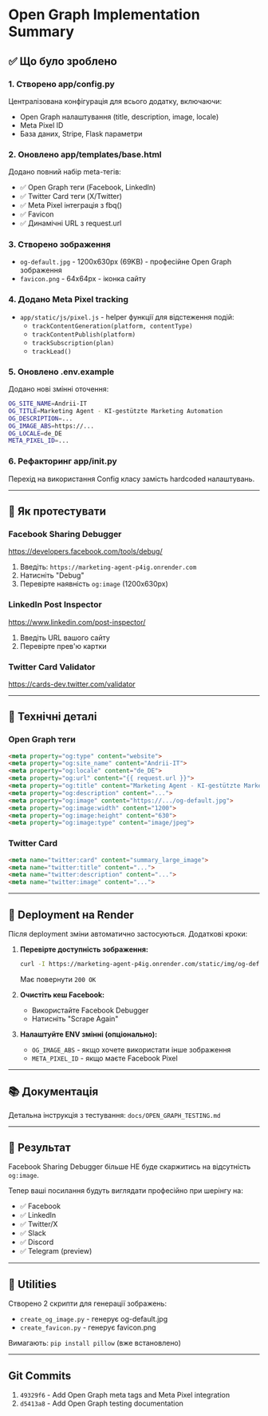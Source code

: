 # Open Graph Implementation Summary

## ✅ Що було зроблено

### 1. **Створено app/config.py**
Централізована конфігурація для всього додатку, включаючи:
- Open Graph налаштування (title, description, image, locale)
- Meta Pixel ID
- База даних, Stripe, Flask параметри

### 2. **Оновлено app/templates/base.html**
Додано повний набір meta-тегів:
- ✅ Open Graph теги (Facebook, LinkedIn)
- ✅ Twitter Card теги (X/Twitter)
- ✅ Meta Pixel інтеграція з fbq()
- ✅ Favicon
- ✅ Динамічні URL з request.url

### 3. **Створено зображення**
- `og-default.jpg` - 1200x630px (69KB) - професійне Open Graph зображення
- `favicon.png` - 64x64px - іконка сайту

### 4. **Додано Meta Pixel tracking**
- `app/static/js/pixel.js` - helper функції для відстеження подій:
  - `trackContentGeneration(platform, contentType)`
  - `trackContentPublish(platform)`
  - `trackSubscription(plan)`
  - `trackLead()`

### 5. **Оновлено .env.example**
Додано нові змінні оточення:
```bash
OG_SITE_NAME=Andrii-IT
OG_TITLE=Marketing Agent - KI-gestützte Marketing Automation
OG_DESCRIPTION=...
OG_IMAGE_ABS=https://...
OG_LOCALE=de_DE
META_PIXEL_ID=...
```

### 6. **Рефакторинг app/__init__.py**
Перехід на використання Config класу замість hardcoded налаштувань.

---

## 🧪 Як протестувати

### Facebook Sharing Debugger
https://developers.facebook.com/tools/debug/

1. Введіть: `https://marketing-agent-p4ig.onrender.com`
2. Натисніть "Debug"
3. Перевірте наявність `og:image` (1200x630px)

### LinkedIn Post Inspector
https://www.linkedin.com/post-inspector/

1. Введіть URL вашого сайту
2. Перевірте прев'ю картки

### Twitter Card Validator
https://cards-dev.twitter.com/validator

---

## 📝 Технічні деталі

### Open Graph теги
```html
<meta property="og:type" content="website">
<meta property="og:site_name" content="Andrii-IT">
<meta property="og:locale" content="de_DE">
<meta property="og:url" content="{{ request.url }}">
<meta property="og:title" content="Marketing Agent - KI-gestützte Marketing Automation">
<meta property="og:description" content="...">
<meta property="og:image" content="https://.../og-default.jpg">
<meta property="og:image:width" content="1200">
<meta property="og:image:height" content="630">
<meta property="og:image:type" content="image/jpeg">
```

### Twitter Card
```html
<meta name="twitter:card" content="summary_large_image">
<meta name="twitter:title" content="...">
<meta name="twitter:description" content="...">
<meta name="twitter:image" content="...">
```

---

## 🚀 Deployment на Render

Після deployment зміни автоматично застосуються. Додаткові кроки:

1. **Перевірте доступність зображення:**
   ```bash
   curl -I https://marketing-agent-p4ig.onrender.com/static/img/og-default.jpg
   ```
   Має повернути `200 OK`

2. **Очистіть кеш Facebook:**
   - Використайте Facebook Debugger
   - Натисніть "Scrape Again"

3. **Налаштуйте ENV змінні (опціонально):**
   - `OG_IMAGE_ABS` - якщо хочете використати інше зображення
   - `META_PIXEL_ID` - якщо маєте Facebook Pixel

---

## 📚 Документація

Детальна інструкція з тестування: `docs/OPEN_GRAPH_TESTING.md`

---

## 🎯 Результат

Facebook Sharing Debugger більше НЕ буде скаржитись на відсутність `og:image`.

Тепер ваші посилання будуть виглядати професійно при шерінгу на:
- ✅ Facebook
- ✅ LinkedIn
- ✅ Twitter/X
- ✅ Slack
- ✅ Discord
- ✅ Telegram (preview)

---

## 🔧 Utilities

Створено 2 скрипти для генерації зображень:
- `create_og_image.py` - генерує og-default.jpg
- `create_favicon.py` - генерує favicon.png

Вимагають: `pip install pillow` (вже встановлено)

---

## Git Commits

1. `49329f6` - Add Open Graph meta tags and Meta Pixel integration
2. `d5413a8` - Add Open Graph testing documentation
